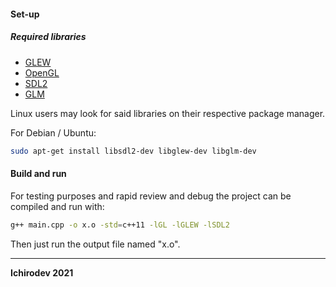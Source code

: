

#### Set-up
##### Required libraries
* [GLEW](http://glew.sourceforge.net/)
* [OpenGL](https://www.opengl.org/sdk/)
* [SDL2](https://www.libsdl.org/)
* [GLM](https://www.opengl.org/sdk/libs/GLM/)

Linux users may look for said libraries on their respective package manager.

For Debian / Ubuntu:
```bash
sudo apt-get install libsdl2-dev libglew-dev libglm-dev 
```

#### Build and run
For testing purposes and rapid review and debug the project can be compiled and run with:
```bash
g++ main.cpp -o x.o -std=c++11 -lGL -lGLEW -lSDL2
```
Then just run the output file named "x.o".

---
**Ichirodev 2021**